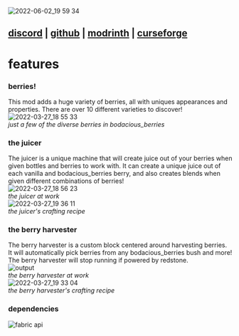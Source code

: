![2022-06-02_19 59 34](https://user-images.githubusercontent.com/66223394/171769253-9bc3ef22-77f3-4bac-966a-9876e3342adf.png)

## [discord](https://discord.gg/TN9gaXJ6E8) | [github](https://github.com/ix0rai/bodaciousberries) | [modrinth](https://modrinth.com/mod/berries) | [curseforge](https://www.curseforge.com/minecraft/mc-mods/bodacious-berries)

# features
### berries!
This mod adds a huge variety of berries, all with uniques appearances and properties. There are over 10 different varieties to discover!
![2022-03-27_18 55 33](https://user-images.githubusercontent.com/66223394/160307795-a1ab3d00-cb77-4697-bcf2-278c6e1dcaea.png)  
*just a few of the diverse berries in bodacious_berries*

### the juicer
The juicer is a unique machine that will create juice out of your berries when given bottles and berries to work with. It can create a unique juice out of each vanilla and bodacious_berries berry, and also creates blends when given different combinations of berries!  
![2022-03-27_18 56 23](https://user-images.githubusercontent.com/66223394/160307943-94df46b8-e6e7-45b7-ab7f-8cbcd9563fc1.png)  
*the juicer at work*  
![2022-03-27_19 36 11](https://user-images.githubusercontent.com/66223394/160308450-aa3a9e0d-1e11-40e7-a3e0-49f3ff6b3060.png)  
*the juicer's crafting recipe*

### the berry harvester
The berry harvester is a custom block centered around harvesting berries. It will automatically pick berries from any bodacious_berries bush and more! The berry harvester will stop running if powered by redstone.  
![output](https://user-images.githubusercontent.com/66223394/160307760-c71bd218-7655-4f07-96a9-c41cf4c28577.gif)  
*the berry harvester at work*  
![2022-03-27_19 33 04](https://user-images.githubusercontent.com/66223394/160308361-4b4689cb-3531-4201-8e09-26748738a999.png)  
*the berry harvester's crafting recipe*  

### dependencies
![fabric api](https://i.imgur.com/HabVZJRm.png "kneecaps required")
